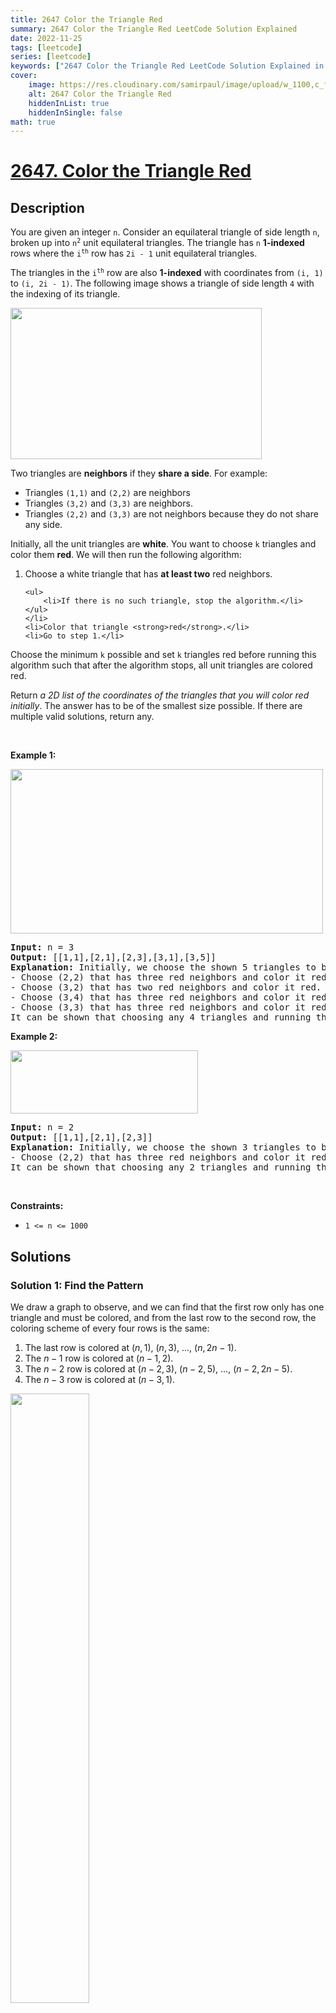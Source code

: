 ```yaml
---
title: 2647 Color the Triangle Red
summary: 2647 Color the Triangle Red LeetCode Solution Explained
date: 2022-11-25
tags: [leetcode]
series: [leetcode]
keywords: ["2647 Color the Triangle Red LeetCode Solution Explained in all languages", "2647 Color the Triangle Red", "LeetCode", "leetcode solution in Python3 C++ Java Go PHP Ruby Swift TypeScript Rust C# JavaScript C", "GeeksforGeeks", "InterviewBit", "Coding Ninjas", "HackerRank", "HackerEarth", "CodeChef", "TopCoder", "AlgoExpert", "freeCodeCamp", "Codeforces", "GitHub", "AtCoder", "Samir Paul"]
cover:
    image: https://res.cloudinary.com/samirpaul/image/upload/w_1100,c_fit,co_rgb:FFFFFF,l_text:Arial_75_bold:2647 Color the Triangle Red - Solution Explained/problem-solving.webp
    alt: 2647 Color the Triangle Red
    hiddenInList: true
    hiddenInSingle: false
math: true
---
```



# [2647. Color the Triangle Red](https://leetcode.com/problems/color-the-triangle-red)


## Description

<p>You are given an integer <code>n</code>. Consider an equilateral triangle of side length <code>n</code>, broken up into <code>n<sup>2</sup></code> unit equilateral triangles. The triangle has <code>n</code> <strong>1-indexed</strong> rows where the <code>i<sup>th</sup></code> row has <code>2i - 1</code> unit equilateral triangles.</p>

<p>The triangles in the <code>i<sup>th</sup></code> row are also <strong>1-indexed</strong> with coordinates from <code>(i, 1)</code> to <code>(i, 2i - 1)</code>. The following image shows a triangle of side length <code>4</code> with the indexing of its triangle.</p>
<img alt="" src="https://spcdn.pages.dev/leetcode/problems/2647.Color%20the%20Triangle%20Red/images/triangle4.jpg" style="width: 402px; height: 242px;" />
<p>Two triangles are <strong>neighbors</strong> if they <strong>share a side</strong>. For example:</p>

<ul>
	<li>Triangles <code>(1,1)</code> and <code>(2,2)</code> are neighbors</li>
	<li>Triangles <code>(3,2)</code> and <code>(3,3)</code> are neighbors.</li>
	<li>Triangles <code>(2,2)</code> and <code>(3,3)</code> are not neighbors because they do not share any side.</li>
</ul>

<p>Initially, all the unit triangles are <strong>white</strong>. You want to choose <code>k</code> triangles and color them <strong>red</strong>. We will then run the following algorithm:</p>

<ol>
	<li>Choose a white triangle that has <strong>at least two</strong> red neighbors.

    <ul>
    	<li>If there is no such triangle, stop the algorithm.</li>
    </ul>
    </li>
    <li>Color that triangle <strong>red</strong>.</li>
    <li>Go to step 1.</li>

</ol>

<p>Choose the minimum <code>k</code> possible and set <code>k</code> triangles red before running this algorithm such that after the algorithm stops, all unit triangles are colored red.</p>

<p>Return <em>a 2D list of the coordinates of the triangles that you will color red initially</em>. The answer has to be of the smallest size possible. If there are multiple valid solutions, return any.</p>

<p>&nbsp;</p>
<p><strong class="example">Example 1:</strong></p>
<img alt="" src="https://spcdn.pages.dev/leetcode/problems/2647.Color%20the%20Triangle%20Red/images/example1.jpg" style="width: 500px; height: 263px;" />
<pre>
<strong>Input:</strong> n = 3
<strong>Output:</strong> [[1,1],[2,1],[2,3],[3,1],[3,5]]
<strong>Explanation:</strong> Initially, we choose the shown 5 triangles to be red. Then, we run the algorithm:
- Choose (2,2) that has three red neighbors and color it red.
- Choose (3,2) that has two red neighbors and color it red.
- Choose (3,4) that has three red neighbors and color it red.
- Choose (3,3) that has three red neighbors and color it red.
It can be shown that choosing any 4 triangles and running the algorithm will not make all triangles red.
</pre>

<p><strong class="example">Example 2:</strong></p>
<img alt="" src="https://spcdn.pages.dev/leetcode/problems/2647.Color%20the%20Triangle%20Red/images/example2.jpg" style="width: 300px; height: 101px;" />
<pre>
<strong>Input:</strong> n = 2
<strong>Output:</strong> [[1,1],[2,1],[2,3]]
<strong>Explanation:</strong> Initially, we choose the shown 3 triangles to be red. Then, we run the algorithm:
- Choose (2,2) that has three red neighbors and color it red.
It can be shown that choosing any 2 triangles and running the algorithm will not make all triangles red.
</pre>

<p>&nbsp;</p>
<p><strong>Constraints:</strong></p>

<ul>
	<li><code>1 &lt;= n &lt;= 1000</code></li>
</ul>

## Solutions

### Solution 1: Find the Pattern

We draw a graph to observe, and we can find that the first row only has one triangle and must be colored, and from the last row to the second row, the coloring scheme of every four rows is the same:

1. The last row is colored at $(n, 1)$, $(n, 3)$, ..., $(n, 2n - 1)$.
1. The $n - 1$ row is colored at $(n - 1, 2)$.
1. The $n - 2$ row is colored at $(n - 2, 3)$, $(n - 2, 5)$, ..., $(n - 2, 2n - 5)$.
1. The $n - 3$ row is colored at $(n - 3, 1)$.

<img alt="" src="https://spcdn.pages.dev/leetcode/problems/2647.Color%20the%20Triangle%20Red/images/demo3.png" style="width: 50%">

Therefore, we can color the first row according to the above rules, and then start from the last row, and color every four rows once until the second row ends.

<img alt="" src="https://spcdn.pages.dev/leetcode/problems/2647.Color%20the%20Triangle%20Red/images/demo2.png" style="width: 80%">

The time complexity is $(n^2)$, where $n$ is the parameter given in the problem. Ignoring the space consumption of the answer array, the space complexity is $O(1)$.

<!-- tabs:start -->

{{< terminal title="Python Code" >}}
```python
class Solution:
    def colorRed(self, n: int) -> List[List[int]]:
        ans = [[1, 1]]
        k = 0
        for i in range(n, 1, -1):
            if k == 0:
                for j in range(1, i << 1, 2):
                    ans.append([i, j])
            elif k == 1:
                ans.append([i, 2])
            elif k == 2:
                for j in range(3, i << 1, 2):
                    ans.append([i, j])
            else:
                ans.append([i, 1])
            k = (k + 1) % 4
        return ans
```
{{< /terminal >}}

{{< terminal title="Java Code" >}}
```java
class Solution {
    public int[][] colorRed(int n) {
        List<int[]> ans = new ArrayList<>();
        ans.add(new int[] {1, 1});
        for (int i = n, k = 0; i > 1; --i, k = (k + 1) % 4) {
            if (k == 0) {
                for (int j = 1; j < i << 1; j += 2) {
                    ans.add(new int[] {i, j});
                }
            } else if (k == 1) {
                ans.add(new int[] {i, 2});
            } else if (k == 2) {
                for (int j = 3; j < i << 1; j += 2) {
                    ans.add(new int[] {i, j});
                }
            } else {
                ans.add(new int[] {i, 1});
            }
        }
        return ans.toArray(new int[0][]);
    }
}
```
{{< /terminal >}}

{{< terminal title="C++ Code" >}}
```cpp
class Solution {
public:
    vector<vector<int>> colorRed(int n) {
        vector<vector<int>> ans;
        ans.push_back({1, 1});
        for (int i = n, k = 0; i > 1; --i, k = (k + 1) % 4) {
            if (k == 0) {
                for (int j = 1; j < i << 1; j += 2) {
                    ans.push_back({i, j});
                }
            } else if (k == 1) {
                ans.push_back({i, 2});
            } else if (k == 2) {
                for (int j = 3; j < i << 1; j += 2) {
                    ans.push_back({i, j});
                }
            } else {
                ans.push_back({i, 1});
            }
        }
        return ans;
    }
};
```
{{< /terminal >}}

{{< terminal title="Go Code" >}}
```go
func colorRed(n int) (ans [][]int) {
	ans = append(ans, []int{1, 1})
	for i, k := n, 0; i > 1; i, k = i-1, (k+1)%4 {
		if k == 0 {
			for j := 1; j < i<<1; j += 2 {
				ans = append(ans, []int{i, j})
			}
		} else if k == 1 {
			ans = append(ans, []int{i, 2})
		} else if k == 2 {
			for j := 3; j < i<<1; j += 2 {
				ans = append(ans, []int{i, j})
			}
		} else {
			ans = append(ans, []int{i, 1})
		}
	}
	return
}
```
{{< /terminal >}}

{{< terminal title="TypeScript Code" >}}
```ts
function colorRed(n: number): number[][] {
    const ans: number[][] = [[1, 1]];
    for (let i = n, k = 0; i > 1; --i, k = (k + 1) % 4) {
        if (k === 0) {
            for (let j = 1; j < i << 1; j += 2) {
                ans.push([i, j]);
            }
        } else if (k === 1) {
            ans.push([i, 2]);
        } else if (k === 2) {
            for (let j = 3; j < i << 1; j += 2) {
                ans.push([i, j]);
            }
        } else {
            ans.push([i, 1]);
        }
    }
    return ans;
}
```
{{< /terminal >}}

<!-- tabs:end -->

<!-- end -->
